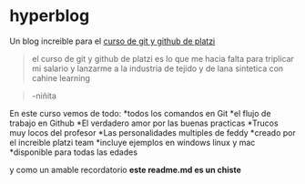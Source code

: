 # hyperblog
Un blog increible para el [curso de git y github de platzi](https://platzi.com/clases/1557-git-github/19977-readmemd-es-una-excelente-practica/)
>el curso de git y github de platzi es lo que me hacia falta para triplicar mi salario y lanzarme a la industria de tejido y de lana sintetica con cahine learning 

>-niñita

En este curso vemos de todo:
*todos los comandos en Git 
*el flujo de trabajo en Github 
*El verdadero amor por las buenas practicas 
*Trucos muy locos del profesor 
*Las personalidades multiples de feddy
*creado por el increible platzi team 
*incluye ejemplos en windows linux y mac
*disponible para todas las edades 

y como un amable recordatorio **este readme.md es un chiste**
